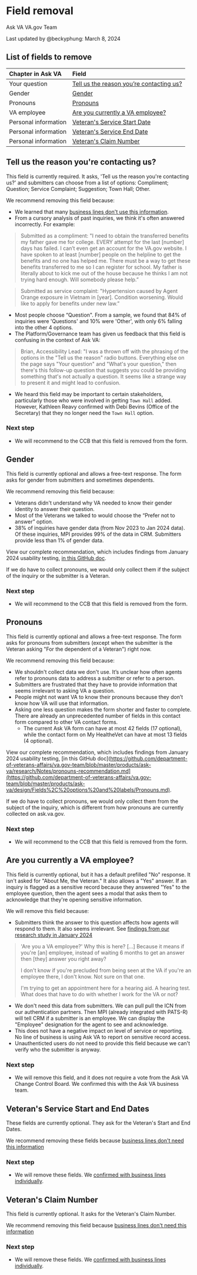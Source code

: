 # Field removal
Ask VA VA.gov Team

Last updated by @beckyphung: March 8, 2024

## List of fields to remove
|Chapter in Ask VA|Field|
|:--|:--|
|Your question|[Tell us the reason you’re contacting us?](https://github.com/department-of-veterans-affairs/va.gov-team/blob/master/products/ask-va/design/Field%20removal.md#tell-us-the-reason-youre-contacting-us)|
|Gender|[Gender](#gender)|
|Pronouns|[Pronouns](#pronouns)|
|VA employee|[Are you currently a VA employee?](#are-you-currently-a-va-employee)|
|Personal information|[Veteran's Service Start Date](https://github.com/department-of-veterans-affairs/va.gov-team/blob/master/products/ask-va/design/Field%20removal.md#veterans-service-start-and-end-dates)|
|Personal information|[Veteran's Service End Date](https://github.com/department-of-veterans-affairs/va.gov-team/blob/master/products/ask-va/design/Field%20removal.md#veterans-service-start-and-end-dates)|
|Personal information|[Veteran's Claim Number](https://github.com/department-of-veterans-affairs/va.gov-team/blob/master/products/ask-va/design/Field%20removal.md#veterans-claim-number)|

## Tell us the reason you're contacting us?
This field is currently required. It asks, 'Tell us the reason you're contacting us?' and submitters can choose from a list of options: Compliment; Question; Service Complaint; Suggestion; Town Hall; Other. 

We recommend removing this field because:
- We learned that many [business lines don't use this information](https://github.com/department-of-veterans-affairs/va.gov-team/blob/master/products/ask-va/research/Business%20line%20engagement/Feedback%20(initial)%20on%20form%20fields.md#tell-us-the-reason-youre-contacting-us-required).
- From a cursory analysis of past inquiries, we think it's often answered incorrectly. For example:
> Submitted as a compliment:
> "I need to obtain the transferred benefits my father gave me for college. EVERY attempt for the last [number] days has failed. I can’t even get an account for the VA.gov website. I have spoken to at least [number] people on the helpline to get the benefits and no one has helped me. There must be a way to get these benefits transferred to me so I can register for school. My father is literally about to kick me out of the house because he thinks I am not trying hard enough. Will somebody please help.”

> Submitted as service complaint:
> "Hypertension caused by Agent Orange exposure in Vietnam in [year]. Condition worsening. Would like to apply for benefits under new law.”
- Most people choose “Question". From a sample, we found that 84% of inquiries were 'Questions' and 10% were 'Other', with only 6% falling into the other 4 options.
- The Platform/Governance team has given us feedback that this field is confusing in the context of Ask VA:
> Brian, Accessibility Lead: "I was a thrown off with the phrasing of the options in the "Tell us the reason" radio buttons. Everything else on the page says "Your question" and "What's your question," then there's this follow-up question that suggests you could be providing something that's not actually a question. It seems like a strange way to present it and might lead to confusion.
- We heard this field may be important to certain stakeholders, particularly those who were involved in getting `Town Hall` added. However, Kathleen Reavy confirmed with Debi Bevins (Office of the Secretary) that they no longer need the `Town Hall` option.

### Next step
- We will recommend to the CCB that this field is removed from the form.

## Gender
This field is currently optional and allows a free-text response. The form asks for gender from submitters and sometimes dependents.

We recommend removing this field because:
- Veterans didn't understand why VA needed to know their gender identity to answer their question.
- Most of the Veterans we talked to would choose the “Prefer not to answer” option.
- 38% of inquiries have gender data (from Nov 2023 to Jan 2024 data). Of these inquiries, MPI provides 99% of the data in CRM. Submitters provide less than 1% of gender data.

View our complete recommendation, which includes findings from January 2024 usability testing, [in this GitHub doc](https://github.com/department-of-veterans-affairs/va.gov-team/blob/master/products/ask-va/research/Business%20line%20engagement/recommendation-for-removing-gender.md).

If we do have to collect pronouns, we would only collect them if the subject of the inquiry or the submitter is a Veteran.

### Next step
- We will recommend to the CCB that this field is removed from the form.

## Pronouns
This field is currently optional and allows a free-text response. The form asks for pronouns from submitters (except when the submitter is the Veteran asking "For the dependent of a Veteran") right now. 

We recommend removing this field because:
- We shouldn't collect data we don't use. It’s unclear how often agents refer to pronouns data to address a submitter or refer to a person.
- Submitters are frustrated that they have to provide information that seems irrelevant to asking VA a question.
- People might not want VA to know their pronouns because they don’t know how VA will use that information.
- Asking one less question makes the form shorter and faster to complete. There are already an unprecedented number of fields in this contact form compared to other VA contact forms.
   - The current Ask VA form can have at most 42 fields (17 optional), while the contact form on My HealtheVet can have at most 13 fields (4 optional).

View our complete recommendation, which includes findings from January 2024 usability testing, [in this GitHub doc](https://github.com/department-of-veterans-affairs/va.gov-team/blob/master/products/ask-va/research/Notes/pronouns-recommendation.md](https://github.com/department-of-veterans-affairs/va.gov-team/blob/master/products/ask-va/design/Fields%2C%20options%20and%20labels/Pronouns.md).

If we do have to collect pronouns, we would only collect them from the subject of the inquiry, which is different from how pronouns are currently collected on ask.va.gov.

### Next step
- We will recommend to the CCB that this field is removed from the form.

## Are you currently a VA employee?
This field is currently optional, but it has a default prefilled "No" response. It isn't asked for "About Me, the Veteran." It also allows a "Yes" answer. If an inquiry is flagged as a sensitive record because they answered "Yes" to the employee question, then the agent sees a modal that asks them to acknowledge that they're opening sensitive information.

We will remove this field because: 
- Submitters think the answer to this question affects how agents will respond to them. It also seems irrelevant. See [findings from our research study in January 2024](https://github.com/department-of-veterans-affairs/va.gov-team/blob/master/products/ask-va/research/Submit%20an%20inquiry/Round%201/Findings.md#finding-1-veterans-past-experiences-and-trust-in-va-impacts-how-they-perceive-questions-and-what-information-theyre-comfortable-sharing)
> 'Are you a VA employee?' Why this is here? [...] Because it means if you're [an] employee, instead of waiting 6 months to get an answer then [they] answer you right away?
> 
> I don't know if you're precluded from being seen at the VA if you're an employee there, I don't know. Not sure on that one.
>
> I'm trying to get an appointment here for a hearing aid. A hearing test. What does that have to do with whether I work for the VA or not?
- We don't need this data from submitters. We can pull pull the ICN from our authentication partners. Then MPI (already integrated with PATS-R) will tell CRM if a submitter is an employee. We can display the "Employee" designation for the agent to see and acknowledge.
- This does not have a negative impact on level of service or reporting. No line of business is using Ask VA to report on sensitive record access.
- Unauthenticted users do not need to provide this field because we can't verify who the submitter is anyway.

### Next step
- We will remove this field, and it does not require a vote from the Ask VA Change Control Board. We confirmed this with the Ask VA business team.

## Veteran's Service Start and End Dates
These fields are currently optional. They ask for the Veteran's Start and End Dates.

We recommend removing these fields because [business lines don't need this information](https://github.com/department-of-veterans-affairs/va.gov-team/blob/master/products/ask-va/research/Business%20line%20engagement/Feedback%20on%20military%20service%20fields.md#claim-number)

### Next step
- We will remove these fields. We [confirmed with business lines individually](https://github.com/department-of-veterans-affairs/va.gov-team/blob/master/products/ask-va/research/Business%20line%20engagement/Feedback%20on%20military%20service%20fields.md#when-business-lines-say-they-need-or-dont-need-military-service-information).

## Veteran's Claim Number
This field is currently optional. It asks for the Veteran's Claim Number.

We recommend removing this field because [business lines don't need this information](https://github.com/department-of-veterans-affairs/va.gov-team/blob/master/products/ask-va/research/Business%20line%20engagement/Feedback%20on%20military%20service%20fields.md#claim-number)

### Next step
- We will remove these fields. We [confirmed with business lines individually](https://github.com/department-of-veterans-affairs/va.gov-team/blob/master/products/ask-va/research/Business%20line%20engagement/Feedback%20on%20military%20service%20fields.md#when-business-lines-say-they-need-or-dont-need-military-service-information).
